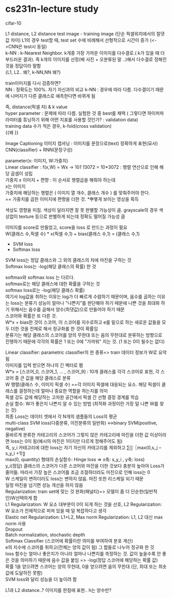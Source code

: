 # cs231n-lecture study

cifar-10

L1 distance, L2 distance 
test image - training image (단순 픽셀위치에서의 절댓값 차이)  L1의 경우 test할 때, test set 수에 비례해서 선형적으로 시간이 증가  (<->CNN은 test시 동일)  
k-NN : k-Nearest Neighbor. k개중 가장 가까운 이미지를 다수결로.( k가 있을 때 더 부드러운 결과). 즉 k개의 이미지를 선정(배 사진 + 오분류된 말 ..)해서 다수결로 정해진 것을 정답이라 말함  
{L1, L2.. 왜?, k-NN,NN 왜?}

train이미지를 다시 검증하면?  
NN :  정확도는 100%. 자기 자신과의 비교
k-NN : 경우에 따라 다름. 다수결이기 때문에 나머지가 다른 클래스로 예측한다면 바뀌게 됨

즉, distance(픽셀 차) & k value  
hyper parameter : 문제에 따라 다름. 실험한 것 중 best를 채택 ( 그렇다면 하이퍼파라미터를 튜닝하기 위해 어떤 지표를 사용할 것인가? : validation data)  
training data 수가 적은 경우, k-fold(cross  validation)  
{{왜 }}

Image Captioning 이미지 캡셔닝 : 이미지를 문장으로(text) 정확하게 표현(묘사) CNN(classifier) + RNN(문장구성)

parameter(x: 이미지, W:가중치)  
Linear classifier : f(x,W) = Wx -> 10*1 1*3072 = 10*3072  : 행렬 연산으로 인해 해당 곱셈이 성립  
가중치 x 이미지 + 편향 : 이 순서로 행렬곱을 해줘야 하는데  
x는 이미지  
가중치에 해당하는 행렬은 ( 이미지 열 개수, 클래스 개수 ) 를 맞춰주어야 한다.  
== 가중치를 곱한 이미지에 편향을 더한 것. *뿌옇게 보이는 영상을 획득  

색상도 영향을 미침. 색상이 달라지면 잘 못 판별할 가능성이 큼. grayscale의 경우 색상없이 texture 등으로 판별하게 되는데 정확도 떨어질 가능성 큼  

이미지를 score로 만들었고, score을 loss 로 만드는 과정이 필요  
W(클래스 수,픽셀 수) * x(픽셀 수,1) + bias(클래스 수,1) = (클래스 수,1)  

- SVM loss  
- Softmax loss  

SVM loss는 정답 클래스와 그 외의 클래스의 차에 마진을 구하는 것  
Softmax loss는 -log(해당 클래스의 확률) 한 것

softmax와 softmax loss 는 다르다.  
softmax로는 해당 클래스에 대한 확률을 구하는 것  
softmax loss로는 -log(해당 클래스 확률)  
여기서 log값을 취하는 이유는 log가 더 빠르게 수렴하기 때문이며, 음수를 곱하는 이유는 loss는 분류기 성능이 얼마나 "나쁜지"를 판단해야 하기 때문에 나쁜 것을 최대화 하기 위해서는 음수를 곱해서 양수(최댓값)으로 만들어야 하기 때문  
스코어와 확률은 또 다른 것.  
W*x + bias한 것이 스코어, 이 스코어를 지수로하고 e를 밑으로 하는 새로운 값들을 모두 더한 것을 전체로 해서 정규화를 한 것이 확률임  
분류기는 해당 클래스의 스코어를 양의 무한대 또는 음의 무한대로 분류하는 방향으로 진행하기 때문에 각각의 확률은 1 또는 0에 "가까워" 지는 것. (1 또는 0이 될수는 없다)  

Linear classifier: parametric classifier의 한 종류=> train 데이터 정보가 W로 요약됨  
	이미지를 입력 받으면 하나의 긴 벡터로 폄  
	W*x = [스코어_0, 스코어_1,  …  , 스코어_9] : 10개 클래스를 각각 스코어로 표현, 각 스코어 중 큰 값을 해당 클래스로 분류  
	W 행렬(클래스 수, 이미지 픽셀 수) ==각 이미지 픽셀에 대응되는 요소. 해당 픽셀이 클래스를 결정하는데 얼마나 중요한 역할을 하는지를 의미  
	픽셀 강도 값에 해당하는 고차원 공간에서 픽셀 간 선형 결정 경계를 학습  
손실 함수: W가 좋은지 나쁜지 알 수 있는 방법 (최적화 과정이란 가장 덜 나쁜 W를 찾는 것)  
	최종 Loss는 데이터 셋에서 각 N개의 샘플들의 Loss의 평균  
	multi-class SVM loss(다중분류, 이진분류의 일반화) <->binary SVM(positive, negative)  
	올바르게 분류한 카테고리의 스코어가 그렇지 않은 카테고리에 마진을 더한 값 이상이라면 loss는 0이 됨(예시의 마진은 1이지만 다르게 정해주어도 됨)  
	즉, y_i 카테고리에 대한 loss는 자기 자신의 카테고리를 제외하고 ∑▒〖max(0,s_j – s_y_i +1)〗   
	max(0, quantity) 형태의 손실함수: Hinge loss => x축: s_y_i , y축: loss)  
	y_i(정답) 클래스의 스코어가 다른 스코어와 마진을 더한 것보다 충분히 높아야 Loss가 줄어듦. 따라서 가장 높은 스코어를 조금 조절하더라도 마진으로 인해 loss는 0  
	W 스케일이 변하더라도 loss는 변하지 않음. 마진 또한 리스케일 되기 때문  
	일정 마진을 넘기면 성능 개선을 하지 않음  
Regularization: train set에 맞는 것 완화(패널티)=> 모델이 좀 더 단순한(일반적인)W선택하게 함  
	L1 Regularization: W 요소 대부분이 0이 되게 하는 것을 선호, L2 Regularization: W 요소가 전체적으로 퍼져 있을 때 덜 복잡하다고 생각  
	Elastic net Regularization: L1+L2, Max norm Regularization: L1, L2 대신 max norm 사용  
	Dropout  
	Batch normalization, stochastic depth  
	Softmax Classifier (스코어에 확률이란 의미를 부여하여 분포 계산)  
	e의 지수에 스코어를 취하고(전체는 양의 값이 됨) 그 합들로 나누어 정규화 한 것  
	loss 함수는 얼마나 좋은지가 아니라 얼마나 나쁜지를 측정하는 것. 값이 높을수록 안 좋은 것을 의미하기 때문에 음수 값을 붙임 => -log(정답 스코어에 해당하는 확률 값)  
	확률 1을 얻으려면 스코어는 양의 무한대, 0을 얻으려면 음의 무한대 (단, 최대 또는 최솟값에 도달하진 못함)  
	SVM loss와 달리 성능을 더 높이려 함  

L1과 L2 distance..? 이미지를 한점에 표현.. h는 양수만?  
